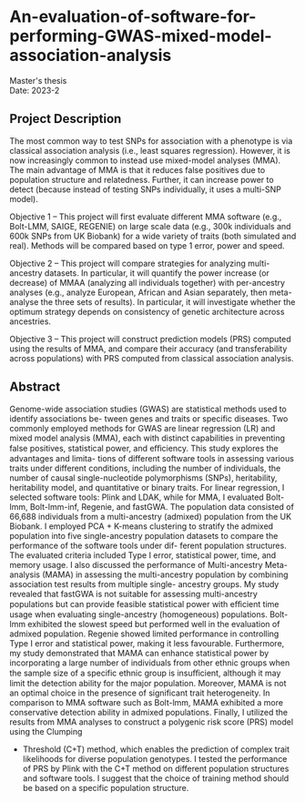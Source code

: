 # An-evaluation-of-software-for-performing-GWAS-mixed-model-association-analysis
Master's thesis   
Date: 2023-2   
   
## Project Description
The most common way to test SNPs for association with a phenotype is via classical association analysis (i.e., least 
squares regression). However, it is now increasingly common to instead use mixed-model analyses (MMA). The main 
advantage of MMA is that it reduces false positives due to population structure and relatedness. Further, it can increase 
power to detect (because instead of testing SNPs individually, it uses a multi-SNP model).    

Objective 1 – This project will first evaluate different MMA software (e.g., Bolt-LMM, SAIGE, REGENIE) on large scale 
data (e.g., 300k individuals and 600k SNPs from UK Biobank) for a wide variety of traits (both simulated and real). 
Methods will be compared based on type 1 error, power and speed.    

Objective 2 – This project will compare strategies for analyzing multi-ancestry datasets. In particular, it will quantify the 
power increase (or decrease) of MMAA (analyzing all individuals together) with per-ancestry analyses (e.g., analyze 
European, African and Asian separately, then meta-analyse the three sets of results). In particular, it will investigate 
whether the optimum strategy depends on consistency of genetic architecture across ancestries.    

Objective 3 – This project will construct prediction models (PRS) computed using the results of MMA, and compare their 
accuracy (and transferability across populations) with PRS computed from classical association analysis.   

      
## Abstract
Genome-wide association studies (GWAS) are statistical methods used to identify associations be- tween genes and traits or specific diseases. Two commonly employed methods for GWAS are linear regression (LR) and mixed model analysis (MMA), each with distinct capabilities in preventing false positives, statistical power, and eﬀiciency. This study explores the advantages and limita- tions of different software tools in assessing various traits under different conditions, including the number of individuals, the number of causal single-nucleotide polymorphisms (SNPs), heritability, heritability model, and quantitative or binary traits. For linear regression, I selected software tools: Plink and LDAK, while for MMA, I evaluated Bolt-lmm, Bolt-lmm-inf, Regenie, and fastGWA. The population data consisted of 66,688 individuals from a multi-ancestry (admixed) population from the UK Biobank. I employed PCA + K-means clustering to stratify the admixed population into five single-ancestry population datasets to compare the performance of the software tools under dif- ferent population structures. The evaluated criteria included Type I error, statistical power, time, and memory usage. I also discussed the performance of Multi-ancestry Meta-analysis (MAMA) in assessing the multi-ancestry population by combining association test results from multiple single- ancestry groups. My study revealed that fastGWA is not suitable for assessing multi-ancestry populations but can provide feasible statistical power with eﬀicient time usage when evaluating single-ancestry (homogeneous) populations. Bolt-lmm exhibited the slowest speed but performed well in the evaluation of admixed population. Regenie showed limited performance in controlling Type I error and statistical power, making it less favourable. Furthermore, my study demonstrated that MAMA can enhance statistical power by incorporating a large number of individuals from other ethnic groups when the sample size of a specific ethnic group is insuﬀicient, although it may limit the detection ability for the major population. Moreover, MAMA is not an optimal choice in the presence of significant trait heterogeneity. In comparison to MMA software such as Bolt-lmm, MAMA exhibited a more conservative detection ability in admixed populations. Finally, I utilized the results from MMA analyses to construct a polygenic risk score (PRS) model using the Clumping
+ Threshold (C+T) method, which enables the prediction of complex trait likelihoods for diverse population genotypes. I tested the performance of PRS by Plink with the C+T method on different population structures and software tools. I suggest that the choice of training method should be based on a specific population structure.


